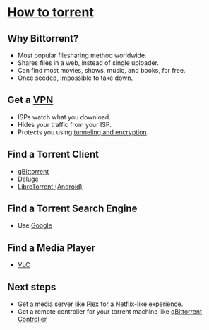 # [How to torrent](https://youtube.com/watch?v=ScDCIQI1LLI)

## Why Bittorrent?

- Most popular filesharing method worldwide.
- Shares files in a web, instead of single uploader.
- Can find most movies, shows, music, and books, for free.
- Once seeded, impossible to take down.

## Get a [VPN](https://www.pcmag.com/article2/0,2817,2403388,00.asp)

- ISPs watch what you download.
- Hides your traffic from your ISP.
- Protects you using [tunneling and encryption](https://youtube.com/watch?v=yB1KiboEWC4).

## Find a Torrent Client

- [qBittorrent](https://qbittorrent.org/)
- [Deluge](https://www.deluge-torrent.org/)
- [LibreTorrent (Android)](https://github.com/proninyaroslav/libretorrent/blob/master/README.md#copylefted-libre-full-featured-torrent-client-for-android)

## Find a Torrent Search Engine

- Use [Google](https://www.lifewire.com/top-torrent-sites-alternatives-to-kat-2483512)

## Find a Media Player

- [VLC](https://www.videolan.org/vlc/index.html)

## Next steps

- Get a media server like [Plex](https://www.plex.tv/) for a Netflix-like experience.
- Get a remote controller for your torrent machine like [qBittorrent Controller](https://play.google.com/store/apps/details?id=com.lgallardo.qbittorrentclient&hl=en)

